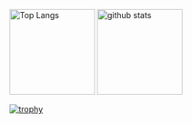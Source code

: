 <p align="left"> 
  <img alt="Top Langs" height="150px" src="https://github-readme-stats.vercel.app/api/top-langs/?username=sshuuu&layout=compact&show_icons=true&theme=onedark" />
  <img alt="github stats" height="150px" src="https://github-readme-stats.vercel.app/api?username=sshuuu&theme=onedark&show_icons=ture" />
</p>

[![trophy](https://github-profile-trophy.vercel.app/?username=sshuuu&theme=onedark&column=7)](https://github.com/ryo-ma/github-profile-trophy)
